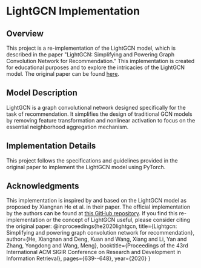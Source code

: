 # LightGCN Implementation

## Overview
This project is a re-implementation of the LightGCN model, which is described in the paper "LightGCN: Simplifying and Powering Graph Convolution Network for Recommendation." This implementation is created for educational purposes and to explore the intricacies of the LightGCN model. The original paper can be found [here](https://arxiv.org/abs/2002.02126).

## Model Description
LightGCN is a graph convolutional network designed specifically for the task of recommendation. It simplifies the design of traditional GCN models by removing feature transformation and nonlinear activation to focus on the essential neighborhood aggregation mechanism.

## Implementation Details
This project follows the specifications and guidelines provided in the original paper to implement the LightGCN model using PyTorch.

## Acknowledgments
This implementation is inspired by and based on the LightGCN model as proposed by Xiangnan He et al. in their paper. The official implementation by the authors can be found at [this GitHub repository](https://github.com/kuandeng/LightGCN). If you find this re-implementation or the concept of LightGCN useful, please consider citing the original paper:
@inproceedings{he2020lightgcn,
title={Lightgcn: Simplifying and powering graph convolution network for recommendation},
author={He, Xiangnan and Deng, Kuan and Wang, Xiang and Li, Yan and Zhang, Yongdong and Wang, Meng},
booktitle={Proceedings of the 43rd International ACM SIGIR Conference on Research and Development in Information Retrieval},
pages={639--648},
year={2020}
}
